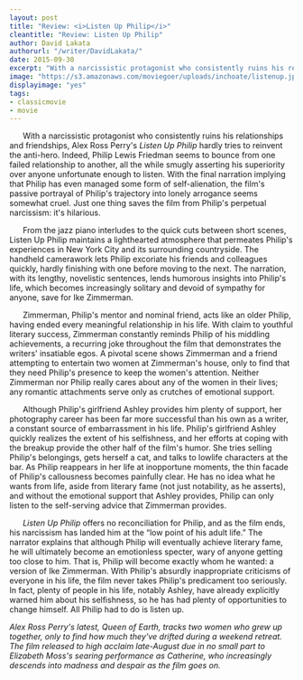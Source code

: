 ```yaml
---
layout: post
title: "Review: <i>Listen Up Philip</i>"
cleantitle: "Review: Listen Up Philip"
author: David Lakata
authorurl: "/writer/DavidLakata/"
date: 2015-09-30
excerpt: "With a narcissistic protagonist who consistently ruins his relationships and friendships, Alex Ross Perry's *Listen Up Philip* seems somewhat cruel; just one thing saves the film from Philip's perpetual narcissism: it's hilarious."
image: "https://s3.amazonaws.com/moviegoer/uploads/inchoate/listenup.jpg"
displayimage: "yes"
tags: 
- classicmovie
- movie
---
```

	
&nbsp;&nbsp;&nbsp;&nbsp;&nbsp;&nbsp;With a narcissistic protagonist who consistently ruins his relationships and friendships, Alex Ross Perry's *Listen Up Philip* hardly tries to reinvent the anti-hero. Indeed, Philip Lewis Friedman seems to bounce from one failed relationship to another, all the while smugly asserting his superiority over anyone unfortunate enough to listen. With the final narration implying that Philip has even managed some form of self-alienation, the film's passive portrayal of Philip's trajectory into lonely arrogance seems somewhat cruel. Just one thing saves the film from Philip's perpetual narcissism: it's hilarious.

&nbsp;&nbsp;&nbsp;&nbsp;&nbsp;&nbsp;From the jazz piano interludes to the quick cuts between short scenes, Listen Up Philip maintains a lighthearted atmosphere that permeates Philip's experiences in New York City and its surrounding countryside. The handheld camerawork lets Philip excoriate his friends and colleagues quickly, hardly finishing with one before moving to the next. The narration, with its lengthy, novelistic sentences, lends humorous insights into Philip's life, which becomes increasingly solitary and devoid of sympathy for anyone, save for Ike Zimmerman.

&nbsp;&nbsp;&nbsp;&nbsp;&nbsp;&nbsp;Zimmerman, Philip's mentor and nominal friend, acts like an older Philip, having ended every meaningful relationship in his life. With claim to youthful literary success, Zimmerman constantly reminds Philip of his middling achievements, a recurring joke throughout the film that demonstrates the writers' insatiable egos. A pivotal scene shows Zimmerman and a friend attempting to entertain two women at Zimmerman's house, only to find that they need Philip's presence to keep the women's attention. Neither Zimmerman nor Philip really cares about any of the women in their lives; any romantic attachments serve only as crutches of emotional support.
	
&nbsp;&nbsp;&nbsp;&nbsp;&nbsp;&nbsp;Although Philip's girlfriend Ashley provides him plenty of support, her photography career has been far more successful than his own as a writer, a constant source of embarrassment in his life. Philip's girlfriend Ashley quickly realizes the extent of his selfishness, and her efforts at coping with the breakup provide the other half of the film's humor. She tries selling Philip's belongings, gets herself a cat, and talks to lowlife characters at the bar. As Philip reappears in her life at inopportune moments, the thin facade of Philip's callousness becomes painfully clear. He has no idea what he wants from life, aside from literary fame (not just notability, as he asserts), and without the emotional support that Ashley provides, Philip can only listen to the self-serving advice that Zimmerman provides.

&nbsp;&nbsp;&nbsp;&nbsp;&nbsp;&nbsp;*Listen Up Philip* offers no reconciliation for Philip, and as the film ends, his narcissism has landed him at the “low point of his adult life.” The narrator explains that although Philip will eventually achieve literary fame, he will ultimately become an emotionless specter, wary of anyone getting too close to him. That is, Philip will become exactly whom he wanted: a version of Ike Zimmerman. With Philip's absurdly inappropriate criticisms of everyone in his life, the film never takes Philip's predicament too seriously. In fact, plenty of people in his life, notably Ashley, have already explicitly warned him about his selfishness, so he has had plenty of opportunities to change himself. All Philip had to do is listen up.



*Alex Ross Perry's latest, Queen of Earth, tracks two women who grew up together, only to find how much they've drifted during a weekend retreat. The film released to high acclaim late-August due in no small part to Elizabeth Moss's searing performance as Catherine, who increasingly descends into madness and despair as the film goes on.*

